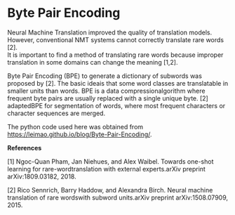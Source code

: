 # Byte Pair Encoding

Neural Machine Translation improved the  quality of translation models. However, conventional NMT systems cannot correctly translate rare words [2].  
It is important to find a method of translating rare words because improper translation in some domains can change the meaning [1,2]. 

Byte Pair Encoding (BPE) to generate a dictionary of subwords was proposed by [2]. The basic ideais that some word classes are translatable in smaller units than words.
BPE is a data compressionalgorithm where frequent byte pairs are usually replaced with a single unique byte. [2] adaptedBPE for segmentation of words, where most frequent characters or character sequences are merged.

The python code used here was obtained from https://leimao.github.io/blog/Byte-Pair-Encoding/.

**References**

[1] Ngoc-Quan  Pham,  Jan  Niehues,  and  Alex  Waibel.   Towards  one-shot  learning  for  rare-wordtranslation with external experts.arXiv preprint arXiv:1809.03182, 2018.

[2]  Rico Sennrich, Barry Haddow, and Alexandra Birch.  Neural machine translation of rare wordswith subword units.arXiv preprint arXiv:1508.07909, 2015.
